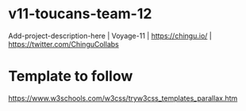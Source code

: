 # v11-toucans-team-12
Add-project-description-here | Voyage-11 | https://chingu.io/ | https://twitter.com/ChinguCollabs

# Template to follow
https://www.w3schools.com/w3css/tryw3css_templates_parallax.htm
